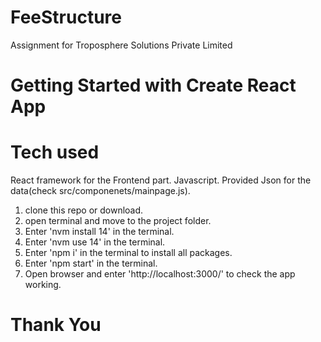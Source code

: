 # FeeStructure
Assignment for Troposphere Solutions Private Limited
# Getting Started with Create React App

# Tech used
React framework for the Frontend part.
Javascript.
Provided Json for the data(check src/componenets/mainpage.js).

<!-- Steps to Check this app -->

1. clone this repo or download.
2. open terminal and move to the project folder.
3. Enter 'nvm install 14' in the terminal.
4. Enter 'nvm use 14' in the terminal.
5. Enter 'npm i' in the terminal to install all packages.
6. Enter 'npm start' in the terminal.
7. Open browser and enter 'http://localhost:3000/' to check the app working.

# Thank You